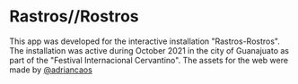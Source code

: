 # Rastros//Rostros

This app was developed for the interactive installation "Rastros-Rostros". 
The installation was active during October 2021 in the city of Guanajuato as part of the "Festival Internacional Cervantino".
The assets for the web were made by 
[@adriancaos](https://www.instagram.com/adriancaos/)
